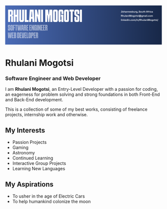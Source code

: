 ![My headshot](images/banner.png)

# Rhulani Mogotsi
### Software Engineer and Web Developer

I am **Rhulani Mogotsi**, an Entry-Level Developer with a passion for coding, an eagerness for problem solving and strong foundations in both Front-End and Back-End development.

This is a collection of some of my best works, consisting of freelance projects, internship work and otherwise.

## My Interests

- Passion Projects
- Gaming
- Astronomy
- Continued Learning
- Interactive Group Projects
- Learning New Languages

## My Aspirations

- To usher in the age of Electric Cars
- To help humankind colonize the moon